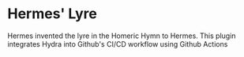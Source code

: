 # Hermes' Lyre
Hermes invented the lyre in the Homeric Hymn to Hermes. This plugin integrates Hydra into Github's CI/CD workflow using Github Actions
